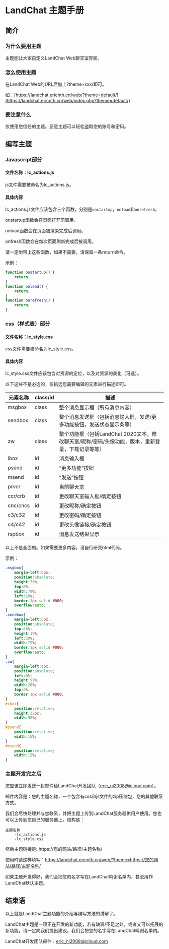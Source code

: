 # LandChat 主题手册

## 简介

### 为什么要用主题

主题能让大家自定义LandChat Web聊天室界面。

### 怎么使用主题

在LandChat Web的URL后加上?theme=xxx/即可。

如：[https://landchat.ericnth.cn/web/?theme=default/](https://landchat.ericnth.cn/web/index.php?theme=default/)

### 要注意什么

仅使用您信任的主题。恶意主题可以轻松盗取您的账号和密码。

## 编写主题

### Javascript部分

#### 文件名称：lc_actions.js

js文件需要被命名为lc_actions.js。

#### 具体内容

lc_actions.js文件应该包含三个函数，分别是`onstartup`，`onload`和`onrefresh`。

onstartup函数会在页面打开前调用。

onload函数会在页面被渲染完成后调用。

onfresh函数会在每次页面刷新完成后被调用。

请一定附带上这些函数，如果不需要，请保留一条return命令。

示例：

```javascript
function onstartup() {
    return;
}
function onload() {
    return;
}
function onrefresh() {
    return;
}
```

### css（样式表）部分

#### 文件名称：lc_style.css

css文件需要被命名为lc_style.css。

#### 具体内容

lc_style.css文件应该包含对资源的定位，以及对资源的美化（可选）。

以下这些不是必选的，仅挑选您需要编辑的元素进行描述即可。

| 元素名称 | class/id | 描述                                                         |
| -------- | -------- | ------------------------------------------------------------ |
| msgbox   | class    | 整个消息显示框（所有消息内容）                               |
| sendbox  | class    | 整个消息发送框（包括消息输入框，发送/更多功能按钮，发送状态显示条等） |
| zw       | class    | 整个功能框（包括LandChat 2020文本，修改聊天室/昵称/密码/头像功能，版本，重新登录，下载记录等等） |
| ibox     | id       | 消息输入框                                                   |
| psend    | id       | “更多功能”按钮                                               |
| msend    | id       | “发送”按钮                                                   |
| prvcr    | id       | 当前聊天室                                                   |
| ccr/crb  | id       | 更改聊天室输入框/确定按钮                                    |
| cnc/cncs | id       | 更改昵称/确定按钮                                            |
| c3/c32   | id       | 更改密码/确定按钮                                            |
| c4/c42   | id       | 更改头像链接/确定按钮                                        |
| rspbox   | id       | 消息发送结果显示                                             |

以上不是全面的。如果需要更多内容，请自行研究html代码。

示例：

```css
.msgbox{
    margin-left:5px;
    position:absolute;
    height:79%;
    top:0%;
    width:79%;
    left:20%;
    border:1px solid #000;
    overflow:auto;
}
.sendbox{
    margin-left:5px;
    position:absolute;
    top:80%;
    height:19%;
    left:20%;
    width:79%;
    border:1px solid #000;
    overflow:auto;
}
.zw{
    margin-left:1px;
    position:absolute;
    left:0%;
    height:99%;
    width:20%;
    top:0%;
    border:1px solid #000;
}
#ibox{
    position:relative;
    height:32px;
    width:98%;
}
#psend{
    position:relative;
    width:15%;
}
#msend{
    position:relative;
    width:15%;
}
```

### 主题开发完之后

您应该立即发送一封邮件给LandChat开发团队（eric_ni2008@icloud.com）。

邮件内容是：您的主题名称，一个包含有css和js文件的zip压缩包，您的其他联系方式。

我们会尽快处理并与您联系，并把主题上传到LandChat服务器供用户使用。您也可以上传到您自己的服务器上。结构是：

```
主题名称
	-lc_actions.js
	-lc_style.css
```

然后主题链接是: https://您的网站/路径/主题名称/

使用时请这样填写：https://landchat.ericnth.cn/web/?theme=https://您的网站/路径/主题名称/

如果主题开发得好，我们会把您的名字写在LandChat鸣谢名单内，甚至用作LandChat默认主题。

## 结束语

以上就是LandChat主题功能的介绍与编写方法的讲解了。

LandChat主题是一项正在开发的新功能，若有缺漏/不足之处，或者又可以拓展的新功能，请一定向我们提出建议。我们会把您的名字写在LandChat鸣谢名单内。

LandChat开发团队邮件：eric_ni2008@icloud.com